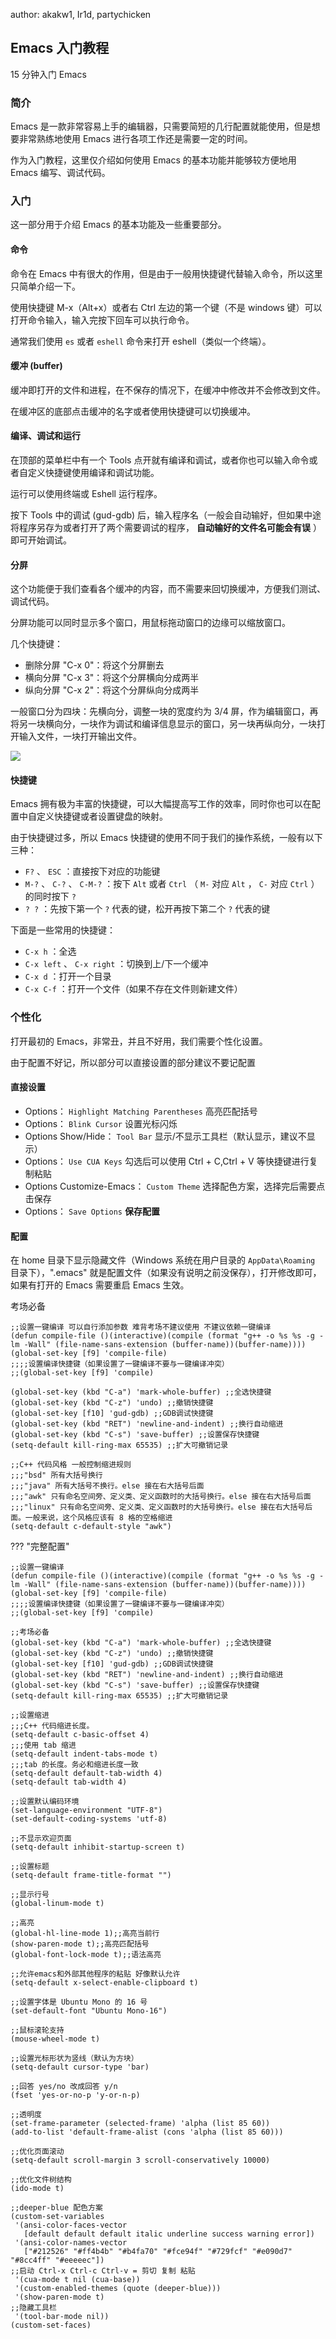 author: akakw1, Ir1d, partychicken

## Emacs 入门教程

15 分钟入门 Emacs

### 简介

Emacs 是一款非常容易上手的编辑器，只需要简短的几行配置就能使用，但是想要非常熟练地使用 Emacs 进行各项工作还是需要一定的时间。

作为入门教程，这里仅介绍如何使用 Emacs 的基本功能并能够较方便地用 Emacs 编写、调试代码。

### 入门

这一部分用于介绍 Emacs 的基本功能及一些重要部分。

#### 命令

命令在 Emacs 中有很大的作用，但是由于一般用快捷键代替输入命令，所以这里只简单介绍一下。

使用快捷键 M-x（Alt+x）或者右 Ctrl 左边的第一个键（不是 windows 键）可以打开命令输入，输入完按下回车可以执行命令。

通常我们使用 `es` 或者 `eshell` 命令来打开 eshell（类似一个终端）。

#### 缓冲 (buffer)

缓冲即打开的文件和进程，在不保存的情况下，在缓冲中修改并不会修改到文件。

在缓冲区的底部点击缓冲的名字或者使用快捷键可以切换缓冲。

#### 编译、调试和运行

在顶部的菜单栏中有一个 Tools 点开就有编译和调试，或者你也可以输入命令或者自定义快捷键使用编译和调试功能。

运行可以使用终端或 Eshell 运行程序。

按下 Tools 中的调试 (gud-gdb) 后，输入程序名（一般会自动输好，但如果中途将程序另存为或者打开了两个需要调试的程序， **自动输好的文件名可能会有误** ）即可开始调试。

#### 分屏

这个功能便于我们查看各个缓冲的内容，而不需要来回切换缓冲，方便我们测试、调试代码。

分屏功能可以同时显示多个窗口，用鼠标拖动窗口的边缘可以缩放窗口。

几个快捷键：

-   删除分屏 "C-x 0"：将这个分屏删去
-   横向分屏 "C-x 3"：将这个分屏横向分成两半
-   纵向分屏 "C-x 2"：将这个分屏纵向分成两半

一般窗口分为四块：先横向分，调整一块的宽度约为 3/4 屏，作为编辑窗口，再将另一块横向分，一块作为调试和编译信息显示的窗口，另一块再纵向分，一块打开输入文件，一块打开输出文件。

![](./images/emacs.png)

#### 快捷键

Emacs 拥有极为丰富的快捷键，可以大幅提高写工作的效率，同时你也可以在配置中自定义快捷键或者设置键盘的映射。

由于快捷键过多，所以 Emacs 快捷键的使用不同于我们的操作系统，一般有以下三种：

-    `F?` 、 `ESC` ：直接按下对应的功能键
-    `M-?` 、 `C-?` 、 `C-M-?` ：按下 `Alt` 或者 `Ctrl` （ `M-` 对应 `Alt` ， `C-` 对应 `Ctrl` ）的同时按下 `?` 
-    `? ?` ：先按下第一个 `?` 代表的键，松开再按下第二个 `?` 代表的键

下面是一些常用的快捷键：

-    `C-x h` ：全选
-    `C-x left` 、 `C-x right` ：切换到上/下一个缓冲
-    `C-x d` ：打开一个目录
-    `C-x C-f` ：打开一个文件（如果不存在文件则新建文件）

### 个性化

打开最初的 Emacs，非常丑，并且不好用，我们需要个性化设置。

由于配置不好记，所以部分可以直接设置的部分建议不要记配置

#### 直接设置

-   Options： `Highlight Matching Parentheses` 高亮匹配括号
-   Options： `Blink Cursor` 设置光标闪烁
-   Options Show/Hide： `Tool Bar` 显示/不显示工具栏（默认显示，建议不显示）
-   Options： `Use CUA Keys` 勾选后可以使用 Ctrl + C,Ctrl + V 等快捷键进行复制粘贴
-   Options Customize-Emacs： `Custom Theme` 选择配色方案，选择完后需要点击保存
-   Options： `Save Options`  **保存配置** 

#### 配置

在 home 目录下显示隐藏文件（Windows 系统在用户目录的 `AppData\Roaming` 目录下），".emacs" 就是配置文件（如果没有说明之前没保存），打开修改即可，如果有打开的 Emacs 需要重启 Emacs 生效。

考场必备

    ;;设置一键编译 可以自行添加参数 难背考场不建议使用 不建议依赖一键编译
    (defun compile-file ()(interactive)(compile (format "g++ -o %s %s -g -lm -Wall" (file-name-sans-extension (buffer-name))(buffer-name))))
    (global-set-key [f9] 'compile-file)
    ;;;;设置编译快捷键（如果设置了一键编译不要与一键编译冲突）
    ;;(global-set-key [f9] 'compile)

    (global-set-key (kbd "C-a") 'mark-whole-buffer) ;;全选快捷键
    (global-set-key (kbd "C-z") 'undo) ;;撤销快捷键
    (global-set-key [f10] 'gud-gdb) ;;GDB调试快捷键
    (global-set-key (kbd "RET") 'newline-and-indent) ;;换行自动缩进
    (global-set-key (kbd "C-s") 'save-buffer) ;;设置保存快捷键
    (setq-default kill-ring-max 65535) ;;扩大可撤销记录

    ;;C++ 代码风格 一般控制缩进规则
    ;;;"bsd" 所有大括号换行
    ;;;"java" 所有大括号不换行。else 接在右大括号后面
    ;;;"awk" 只有命名空间旁、定义类、定义函数时的大括号换行。else 接在右大括号后面
    ;;;"linux" 只有命名空间旁、定义类、定义函数时的大括号换行。else 接在右大括号后面。一般来说，这个风格应该有 8 格的空格缩进
    (setq-default c-default-style "awk")

??? "完整配置"

    ;;设置一键编译
    (defun compile-file ()(interactive)(compile (format "g++ -o %s %s -g -lm -Wall" (file-name-sans-extension (buffer-name))(buffer-name))))
    (global-set-key [f9] 'compile-file)
    ;;;;设置编译快捷键（如果设置了一键编译不要与一键编译冲突）
    ;;(global-set-key [f9] 'compile)

    ;;考场必备
    (global-set-key (kbd "C-a") 'mark-whole-buffer) ;;全选快捷键
    (global-set-key (kbd "C-z") 'undo) ;;撤销快捷键
    (global-set-key [f10] 'gud-gdb) ;;GDB调试快捷键
    (global-set-key (kbd "RET") 'newline-and-indent) ;;换行自动缩进
    (global-set-key (kbd "C-s") 'save-buffer) ;;设置保存快捷键
    (setq-default kill-ring-max 65535) ;;扩大可撤销记录

    ;;设置缩进
    ;;;C++ 代码缩进长度。
    (setq-default c-basic-offset 4)
    ;;;使用 tab 缩进
    (setq-default indent-tabs-mode t)
    ;;;tab 的长度。务必和缩进长度一致
    (setq-default default-tab-width 4)
    (setq-default tab-width 4)

    ;;设置默认编码环境
    (set-language-environment "UTF-8")
    (set-default-coding-systems 'utf-8)

    ;;不显示欢迎页面
    (setq-default inhibit-startup-screen t)

    ;;设置标题
    (setq-default frame-title-format "")

    ;;显示行号
    (global-linum-mode t)

    ;;高亮
    (global-hl-line-mode 1);;高亮当前行
    (show-paren-mode t);;高亮匹配括号
    (global-font-lock-mode t);;语法高亮

    ;;允许emacs和外部其他程序的粘贴 好像默认允许
    (setq-default x-select-enable-clipboard t)

    ;;设置字体是 Ubuntu Mono 的 16 号
    (set-default-font "Ubuntu Mono-16")

    ;;鼠标滚轮支持
    (mouse-wheel-mode t)

    ;;设置光标形状为竖线（默认为方块）
    (setq-default cursor-type 'bar)

    ;;回答 yes/no 改成回答 y/n
    (fset 'yes-or-no-p 'y-or-n-p)

    ;;透明度
    (set-frame-parameter (selected-frame) 'alpha (list 85 60))
    (add-to-list 'default-frame-alist (cons 'alpha (list 85 60)))

    ;;优化页面滚动
    (setq-default scroll-margin 3 scroll-conservatively 10000)

    ;;优化文件树结构
    (ido-mode t)

    ;;deeper-blue 配色方案
    (custom-set-variables
     '(ansi-color-faces-vector
       [default default default italic underline success warning error])
     '(ansi-color-names-vector
       ["#212526" "#ff4b4b" "#b4fa70" "#fce94f" "#729fcf" "#e090d7" "#8cc4ff" "#eeeeec"])
    ;;启动 Ctrl-x Ctrl-c Ctrl-v = 剪切 复制 粘贴
     '(cua-mode t nil (cua-base))
     '(custom-enabled-themes (quote (deeper-blue)))
     '(show-paren-mode t)
    ;;隐藏工具栏
     '(tool-bar-mode nil))
    (custom-set-faces)
